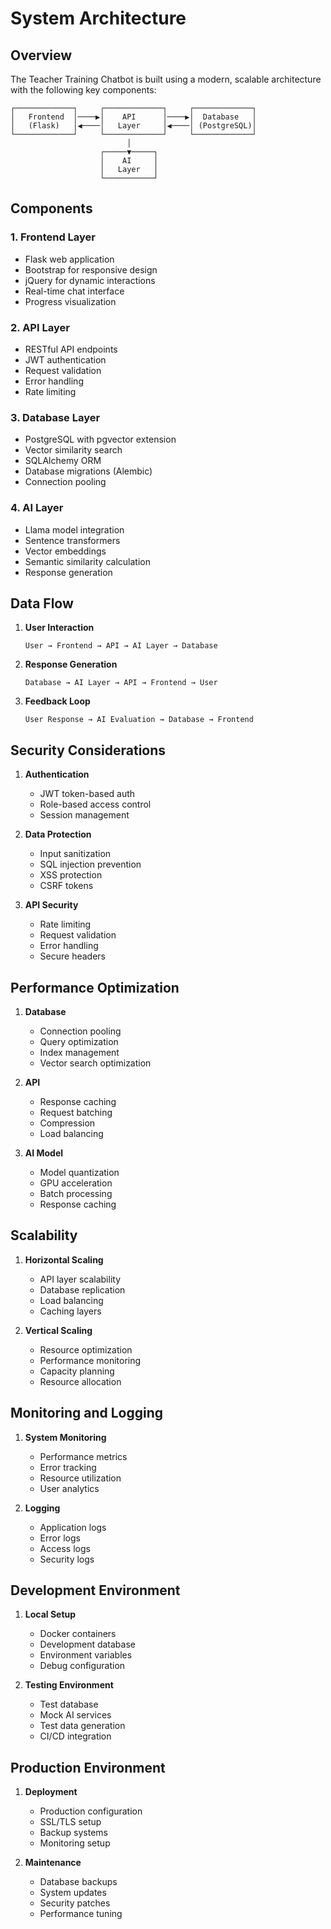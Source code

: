 # System Architecture

## Overview

The Teacher Training Chatbot is built using a modern, scalable architecture with the following key components:

```
┌─────────────┐     ┌─────────────┐     ┌─────────────┐
│   Frontend  │────▶│    API      │────▶│  Database   │
│   (Flask)   │◀────│   Layer     │◀────│ (PostgreSQL)│
└─────────────┘     └─────────────┘     └─────────────┘
                          │
                    ┌─────▼─────┐
                    │    AI     │
                    │   Layer   │
                    └───────────┘
```

## Components

### 1. Frontend Layer
- Flask web application
- Bootstrap for responsive design
- jQuery for dynamic interactions
- Real-time chat interface
- Progress visualization

### 2. API Layer
- RESTful API endpoints
- JWT authentication
- Request validation
- Error handling
- Rate limiting

### 3. Database Layer
- PostgreSQL with pgvector extension
- Vector similarity search
- SQLAlchemy ORM
- Database migrations (Alembic)
- Connection pooling

### 4. AI Layer
- Llama model integration
- Sentence transformers
- Vector embeddings
- Semantic similarity calculation
- Response generation

## Data Flow

1. **User Interaction**
   ```
   User → Frontend → API → AI Layer → Database
   ```

2. **Response Generation**
   ```
   Database → AI Layer → API → Frontend → User
   ```

3. **Feedback Loop**
   ```
   User Response → AI Evaluation → Database → Frontend
   ```

## Security Considerations

1. **Authentication**
   - JWT token-based auth
   - Role-based access control
   - Session management

2. **Data Protection**
   - Input sanitization
   - SQL injection prevention
   - XSS protection
   - CSRF tokens

3. **API Security**
   - Rate limiting
   - Request validation
   - Error handling
   - Secure headers

## Performance Optimization

1. **Database**
   - Connection pooling
   - Query optimization
   - Index management
   - Vector search optimization

2. **API**
   - Response caching
   - Request batching
   - Compression
   - Load balancing

3. **AI Model**
   - Model quantization
   - GPU acceleration
   - Batch processing
   - Response caching

## Scalability

1. **Horizontal Scaling**
   - API layer scalability
   - Database replication
   - Load balancing
   - Caching layers

2. **Vertical Scaling**
   - Resource optimization
   - Performance monitoring
   - Capacity planning
   - Resource allocation

## Monitoring and Logging

1. **System Monitoring**
   - Performance metrics
   - Error tracking
   - Resource utilization
   - User analytics

2. **Logging**
   - Application logs
   - Error logs
   - Access logs
   - Security logs

## Development Environment

1. **Local Setup**
   - Docker containers
   - Development database
   - Environment variables
   - Debug configuration

2. **Testing Environment**
   - Test database
   - Mock AI services
   - Test data generation
   - CI/CD integration

## Production Environment

1. **Deployment**
   - Production configuration
   - SSL/TLS setup
   - Backup systems
   - Monitoring setup

2. **Maintenance**
   - Database backups
   - System updates
   - Security patches
   - Performance tuning 